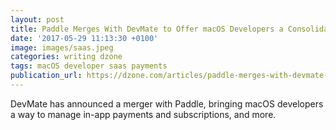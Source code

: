 ```yaml
---
layout: post
title: Paddle Merges With DevMate to Offer macOS Developers a Consolidated Distribution Solution
date: '2017-05-29 11:13:30 +0100'
image: images/saas.jpeg
categories: writing dzone
tags: macOS developer saas payments
publication_url: https://dzone.com/articles/paddle-merges-with-devmate-offering-macos-develope
---
```


DevMate has announced a merger with Paddle, bringing macOS developers a way to manage in-app payments and subscriptions, and more.
